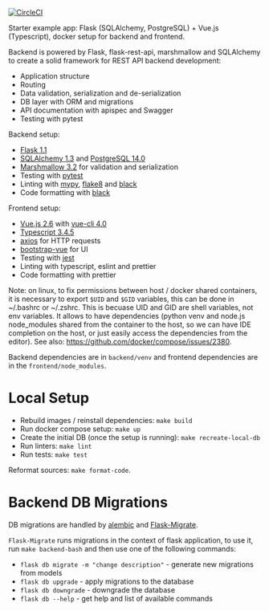[![CircleCI](https://circleci.com/gh/serebrov/flask-vue-starter.svg?style=svg)](https://circleci.com/gh/serebrov/flask-vue-starter)

Starter example app: Flask (SQLAlchemy, PostgreSQL) + Vue.js (Typescript), docker setup for backend and frontend.

Backend is powered by Flask, flask-rest-api, marshmallow and SQLAlchemy to create a solid framework for REST API backend development:

- Application structure
- Routing
- Data validation, serialization and de-serialization
- DB layer with ORM and migrations
- API documentation with apispec and Swagger
- Testing with pytest

Backend setup:

- [Flask 1.1](http://flask.pocoo.org/)
- [SQLAlchemy 1.3](https://www.sqlalchemy.org/) and [PostgreSQL 14.0](https://www.postgresql.org/)
- [Marshmallow 3.2](https://marshmallow.readthedocs.io/) for validation and serialization
- Testing with [pytest](https://docs.pytest.org/en/latest/)
- Linting with [mypy](http://mypy-lang.org/), [flake8](http://flake8.pycqa.org/en/latest/) and [black](https://github.com/ambv/black)
- Code formatting with [black](https://github.com/ambv/black)

Frontend setup:

- [Vue.js 2.6](https://vuejs.org/) with [vue-cli 4.0](https://cli.vuejs.org/)
- [Typescript 3.4.5](https://www.typescriptlang.org/)
- [axios](https://github.com/axios/axios) for HTTP requests
- [bootstrap-vue](https://bootstrap-vue.js.org/) for UI
- Testing with [jest](https://jestjs.io/)
- Linting with typescript, eslint and prettier
- Code formatting with prettier

Note: on linux, to fix permissions between host / docker shared containers, it is necessary to export `$UID` and `$GID` variables, this can be done in ~/.bashrc or ~/.zshrc.
This is becuase UID and GID are shell variables, not env variables.
It allows to have dependencies (python venv and node.js node_modules shared from the container to the host, so we can have IDE completion on the host, or just easily access the dependencies from the editor).
See also: https://github.com/docker/compose/issues/2380.

Backend dependencies are in `backend/venv` and frontend dependencies are in the `frontend/node_modules`.

# Local Setup

- Rebuild images / reinstall dependencies: `make build`
- Run docker compose setup: `make up`
- Create the initial DB (once the setup is running): `make recreate-local-db`
- Run linters: `make lint`
- Run tests: `make test`

Reformat sources: `make format-code`.

# Backend DB Migrations

DB migrations are handled by [alembic](https://alembic.sqlalchemy.org/en/latest/autogenerate.html) and [Flask-Migrate](https://flask-migrate.readthedocs.io/en/latest/).

`Flask-Migrate` runs migrations in the context of flask application, to use it, run `make backend-bash` and then use one of the following commands:

- `flask db migrate -m "change description"` - generate new migrations from models
- `flask db upgrade` - apply migrations to the database
- `flask db downgrade` - downgrade the database
- `flask db --help` - get help and list of available commands
